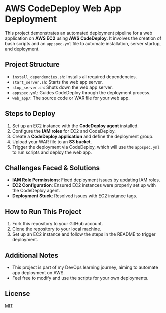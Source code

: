 # AWS CodeDeploy Web App Deployment

This project demonstrates an automated deployment pipeline for a web application on **AWS EC2** using **AWS CodeDeploy**. It involves the creation of bash scripts and an `appspec.yml` file to automate installation, server startup, and deployment.

## Project Structure
- `install_dependencies.sh`: Installs all required dependencies.
- `start_server.sh`: Starts the web app server.
- `stop_server.sh`: Shuts down the web app server.
- `appspec.yml`: Guides CodeDeploy through the deployment process.
- `web_app/`: The source code or WAR file for your web app.

## Steps to Deploy
1. Set up an EC2 instance with the **CodeDeploy agent** installed.
2. Configure the **IAM roles** for EC2 and CodeDeploy.
3. Create a **CodeDeploy application** and define the deployment group.
4. Upload your WAR file to an **S3 bucket**.
5. Trigger the deployment via CodeDeploy, which will use the `appspec.yml` to run scripts and deploy the web app.

## Challenges Faced & Solutions
- **IAM Role Permissions**: Fixed deployment issues by updating IAM roles.
- **EC2 Configuration**: Ensured EC2 instances were properly set up with the CodeDeploy agent.
- **Deployment Stuck**: Resolved issues with EC2 instance tags.

## How to Run This Project
1. Fork this repository to your GitHub account.
2. Clone the repository to your local machine.
3. Set up an EC2 instance and follow the steps in the README to trigger deployment.

## Additional Notes
- This project is part of my DevOps learning journey, aiming to automate app deployment on AWS.
- Feel free to modify and use the scripts for your own deployments.

## License
[MIT](LICENSE)
